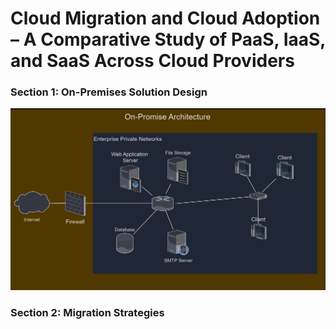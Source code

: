 # Cloud Migration and Cloud Adoption – A Comparative Study of PaaS, IaaS, and SaaS Across Cloud Providers



### Section 1: On-Premises Solution Design

![On-Promise Architecture](/images/EnterpriseArchitecture.jpg)



### Section 2: Migration Strategies